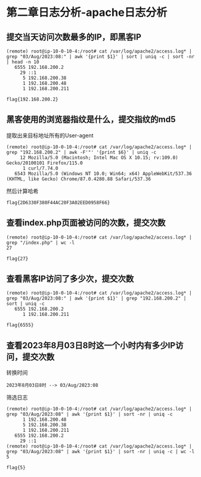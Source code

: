 # 第二章日志分析-apache日志分析

## 提交当天访问次数最多的IP，即黑客IP

```shell
(remote) root@ip-10-0-10-4:/root# cat /var/log/apache2/access.log* | grep "03/Aug/2023:08:" | awk '{print $1}' | sort | uniq -c | sort -nr | head -n 10
   6555 192.168.200.2
     29 ::1
      5 192.168.200.38
      1 192.168.200.48
      1 192.168.200.211
```

```plaintext
flag{192.168.200.2}
```

## 黑客使用的浏览器指纹是什么，提交指纹的md5

提取出来目标地址所有的User-agent

```shell
(remote) root@ip-10-0-10-4:/root# cat /var/log/apache2/access.log* | grep "192.168.200.2" | awk -F'"' '{print $6}' | uniq -c
     12 Mozilla/5.0 (Macintosh; Intel Mac OS X 10.15; rv:109.0) Gecko/20100101 Firefox/115.0
      1 curl/7.74.0
   6543 Mozilla/5.0 (Windows NT 10.0; Win64; x64) AppleWebKit/537.36 (KHTML, like Gecko) Chrome/87.0.4280.88 Safari/537.36
```

然后计算哈希

```plaintext
flag{2D6330F380F44AC20F3A02EED0958F66}
```

## 查看index.php页面被访问的次数，提交次数

```shell
(remote) root@ip-10-0-10-4:/root# cat /var/log/apache2/access.log* | grep "/index.php" | wc -l 
27
```

```plaintext
flag{27}
```

## 查看黑客IP访问了多少次，提交次数

```shell
(remote) root@ip-10-0-10-4:/root# cat /var/log/apache2/access.log* | grep "03/Aug/2023:08:" | awk '{print $1}' | grep "192.168.200.2" | sort | uniq -c
   6555 192.168.200.2
      1 192.168.200.211
```

```plaintext
flag{6555}
```

## 查看2023年8月03日8时这一个小时内有多少IP访问，提交次数

转换时间

```plaintext
2023年8月03日8时 --> 03/Aug/2023:08
```

筛选日志

```shell
(remote) root@ip-10-0-10-4:/root# cat /var/log/apache2/access.log* | grep "03/Aug/2023:08" | awk '{print $1}' | sort -nr | uniq -c
      1 192.168.200.48
      5 192.168.200.38
      1 192.168.200.211
   6555 192.168.200.2
     29 ::1
(remote) root@ip-10-0-10-4:/root# cat /var/log/apache2/access.log* | grep "03/Aug/2023:08" | awk '{print $1}' | sort -nr | uniq -c | wc -l
5
```

```plaintext
flag{5}
```

